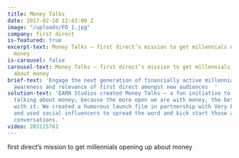 ```yaml
---
title: Money Talks
date: 2017-02-10 12:43:00 Z
image: "/uploads/FD_1.jpg"
company: first direct
is-featured: true
excerpt-text: Money Talks – first direct’s mission to get millennials opening up about
  money
is-carousel: false
carousel-text: Money Talks – first direct’s mission to get millennials opening up
  about money
brief-text: 'Engage the next generation of financially active millennials to raise
  awareness and relevance of first direct amongst new audiences  '
solution-text: 'EARN Studios created Money Talks – a fun initiative to get people
  talking about money; because the more open we are with money, the better we are
  with it. We created a humorous launch film in partnership with Very British Problems
  and used social influencers to spread the word and kick start those awkward money
  conversations. '
video: 203115761
---
```


first direct’s mission to get millennials opening up about money